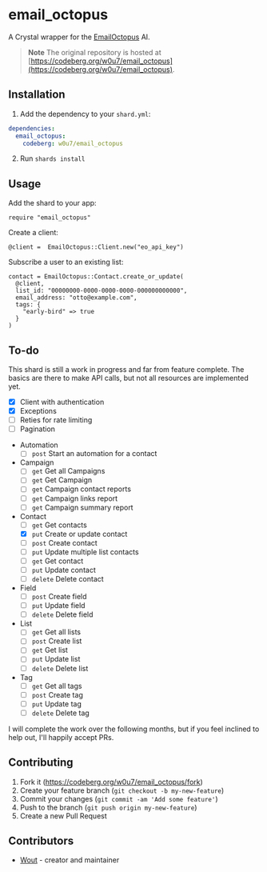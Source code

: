 # email_octopus

A Crystal wrapper for the [EmailOctopus](htps://emailoctopus.com) AI.

> **Note** The original repository is hosted at [https://codeberg.org/w0u7/email_octopus](https://codeberg.org/w0u7/email_octopus).

## Installation

1. Add the dependency to your `shard.yml`:

  ```yaml
  dependencies:
    email_octopus:
      codeberg: w0u7/email_octopus
  ```

2. Run `shards install`

## Usage

Add the shard to your app:

```crystal
require "email_octopus"
```

Create a client:

```Crystal
@client =  EmailOctopus::Client.new("eo_api_key")
```

Subscribe a user to an existing list:

```crystal
contact = EmailOctopus::Contact.create_or_update(
  @client,
  list_id: "00000000-0000-0000-0000-000000000000",
  email_address: "otto@example.com",
  tags: {
    "early-bird" => true
  }
)
```

## To-do

This shard is still a work in progress and far from feature complete. The
basics are there to make API calls, but not all resources are implemented yet.

- [X] Client with authentication
- [X] Exceptions
- [ ] Reties for rate limiting
- [ ] Pagination
- Automation
  - [ ] `post` Start an automation for a contact
- Campaign
  - [ ] `get` Get all Campaigns
  - [ ] `get` Get Campaign
  - [ ] `get` Campaign contact reports
  - [ ] `get` Campaign links report
  - [ ] `get` Campaign summary report
- Contact
  - [ ] `get` Get contacts
  - [X] `put` Create or update contact
  - [ ] `post` Create contact
  - [ ] `put` Update multiple list contacts
  - [ ] `get` Get contact
  - [ ] `put` Update contact
  - [ ] `delete` Delete contact
- Field
  - [ ] `post` Create field
  - [ ] `put` Update field
  - [ ] `delete` Delete field
- List
  - [ ] `get` Get all lists
  - [ ] `post` Create list
  - [ ] `get` Get list
  - [ ] `put` Update list
  - [ ] `delete` Delete list
- Tag
  - [ ] `get` Get all tags
  - [ ] `post` Create tag
  - [ ] `put` Update tag
  - [ ] `delete` Delete tag

I will complete the work over the following months, but if you feel inclined to
help out, I'll happily accept PRs.

## Contributing

1. Fork it (<https://codeberg.org/w0u7/email_octopus/fork>)
2. Create your feature branch (`git checkout -b my-new-feature`)
3. Commit your changes (`git commit -am 'Add some feature'`)
4. Push to the branch (`git push origin my-new-feature`)
5. Create a new Pull Request

## Contributors

- [Wout](https://github.com/your-github-user) - creator and maintainer
